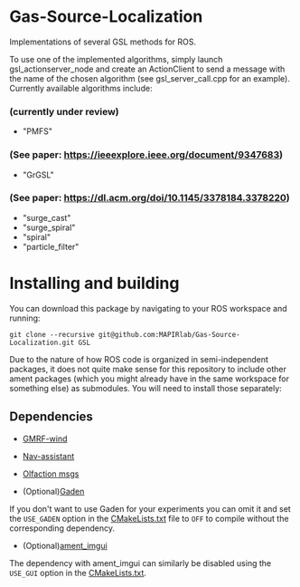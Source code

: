 # Gas-Source-Localization
Implementations of several GSL methods for ROS.

To use one of the implemented algorithms, simply launch gsl_actionserver_node and create an ActionClient to send a message with the name of the chosen algorithm (see gsl_server_call.cpp for an example).
Currently available algorithms include:


### (currently under review)
- "PMFS"

### (See paper: https://ieeexplore.ieee.org/document/9347683)
- "GrGSL"

### (See paper: https://dl.acm.org/doi/10.1145/3378184.3378220)
- "surge_cast"
- "surge_spiral"
- "spiral"
- "particle_filter"

# Installing and building
You can download this package by navigating to your ROS workspace and running:

`git clone --recursive git@github.com:MAPIRlab/Gas-Source-Localization.git GSL`

Due to the nature of how ROS code is organized in semi-independent packages, it does not quite make sense for this repository to include other ament packages (which you might already have in the same workspace for something else) as submodules. You will need to install those separately:

## Dependencies

- [GMRF-wind](https://github.com/MAPIRlab/GMRF-wind)
- [Nav-assistant](https://github.com/MAPIRlab/navigation-assistant)
- [Olfaction msgs](https://github.com/MAPIRlab/olfaction_msgs)

- (Optional)[Gaden](https://github.com/MAPIRlab/gaden)

If you don't want to use Gaden for your experiments you can omit it and set the `USE_GADEN` option in the [CMakeLists.txt](gsl_actionserver/CMakeLists.txt) file to `OFF` to compile without the corresponding dependency.

- (Optional)[ament_imgui](https://github.com/PepeOjeda/ament_imgui)

The dependency with ament_imgui can similarly be disabled using the `USE_GUI` option in the [CMakeLists.txt](gsl_actionserver/CMakeLists.txt).